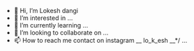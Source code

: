 - 👋 Hi, I’m Lokesh dangi
- 👀 I’m interested in ...
- 🌱 I’m currently learning ...
- 💞️ I’m looking to collaborate on ...
- 📫 How to reach me contact on instagram __ lo_k_esh __*/ ...

<!---
Lokesh3205/Lokesh3205 is a ✨ special ✨ repository because its `README.md` (this file) appears on your GitHub profile.
You can click the Preview link to take a look at your changes.
--->
